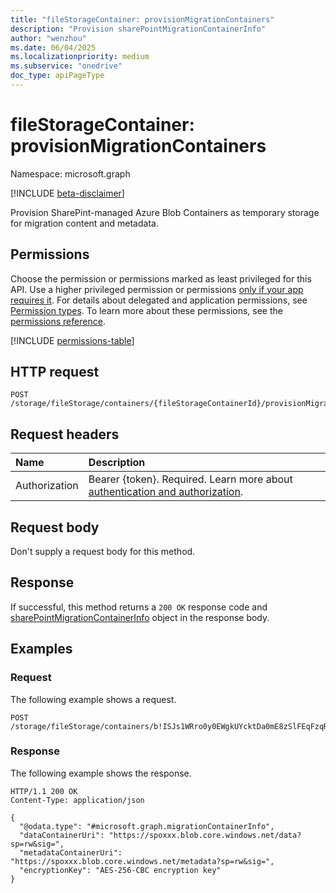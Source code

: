 ```yaml
---
title: "fileStorageContainer: provisionMigrationContainers"
description: "Provision sharePointMigrationContainerInfo"
author: "wenzhou"
ms.date: 06/04/2025
ms.localizationpriority: medium
ms.subservice: "onedrive"
doc_type: apiPageType
---
```


# fileStorageContainer: provisionMigrationContainers

Namespace: microsoft.graph

[!INCLUDE [beta-disclaimer](../../includes/beta-disclaimer.md)]

Provision SharePint-managed Azure Blob Containers as temporary storage for migration content and metadata.

## Permissions

Choose the permission or permissions marked as least privileged for this API. Use a higher privileged permission or permissions [only if your app requires it](/graph/permissions-overview#best-practices-for-using-microsoft-graph-permissions). For details about delegated and application permissions, see [Permission types](/graph/permissions-overview#permission-types). To learn more about these permissions, see the [permissions reference](/graph/permissions-reference).

<!-- {
  "blockType": "permissions",
  "name": "filestoragecontainer-list-migrationjobs-permissions"
}
-->
[!INCLUDE [permissions-table](../includes/permissions/filestoragecontainer-provisionmigrationcontainers-permissions.md)]

## HTTP request

<!-- {
  "blockType": "ignored"
}
-->
``` http
POST /storage/fileStorage/containers/{fileStorageContainerId}/provisionMigrationContainers
```

## Request headers

|Name|Description|
|:---|:---|
|Authorization|Bearer {token}. Required. Learn more about [authentication and authorization](/graph/auth/auth-concepts).|

## Request body

Don't supply a request body for this method.

## Response

If successful, this method returns a `200 OK` response code and [sharePointMigrationContainerInfo](../resources/sharepointmigrationcontainerinfo.md) object in the response body.

## Examples

### Request

The following example shows a request.
<!-- {
  "blockType": "request",
  "name": "filestoragecontainerthis.provisionmigrationcontainers"
}
-->
``` http
POST /storage/fileStorage/containers/b!ISJs1WRro0y0EWgkUYcktDa0mE8zSlFEqFzqRn70Zwp1CEtDEBZgQICPkRbil_5Z/provisionMigrationContainers
```

### Response

The following example shows the response.
<!-- {
  "blockType": "response",
  "truncated": true,
  "@odata.type": "microsoft.graph.sharePointMigrationContainerInfo"
}
-->
``` http
HTTP/1.1 200 OK
Content-Type: application/json

{
  "@odata.type": "#microsoft.graph.migrationContainerInfo",
  "dataContainerUri": "https://spoxxx.blob.core.windows.net/data?sp=rw&sig=",
  "metadataContainerUri": "https://spoxxx.blob.core.windows.net/metadata?sp=rw&sig=",
  "encryptionKey": "AES-256-CBC encryption key"
}
```
